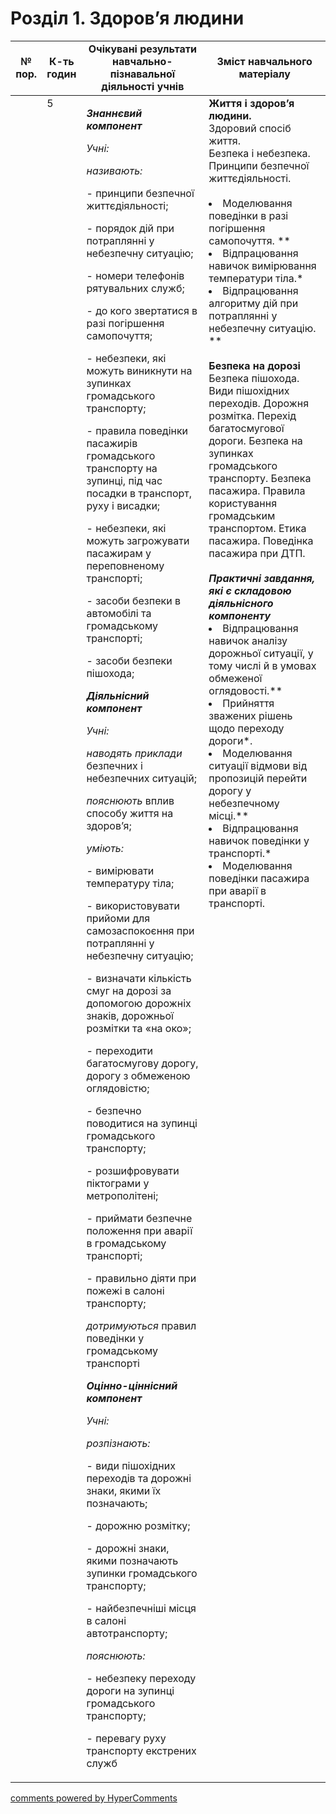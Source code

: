 <div id="hypercomments_widget" class="js-hypercomments-widget invisible"></div>

# Розділ 1. Здоров’я людини

<table>
  <tr>
    <td width="10%" align="center"><b>№ пор.</b></td>
    <td width="10%" align="center"><b>К-ть годин</b></td>
    <td width="40%" align="center"><b>Очікувані результати навчально-пізнавальної діяльності учнів</b></td>
    <td width="40%" align="center"><b>Зміст навчального матеріалу</b></td>
  </tr>
<tbody>
  <tr>
<td width="10%" style="vertical-align:top !important;"></td>
<td width="10%" style="vertical-align:top !important;">5</td>
    <td width="40%" style="vertical-align:top !important;">
<p><strong><em>Знаннєвий компонент</em></strong></p>
<p><em>Учні:</em></p>
<p><em>називають: </em></p>
<p>- принципи безпечної життєдіяльності;</p>
<p><em>- </em>порядок дій при потраплянні у небезпечну ситуацію;</p>
<p>- номери телефонів рятувальних служб;</p>
<p>- до кого звертатися в разі погіршення самопочуття;</p>
<p>- небезпеки, які можуть виникнути на зупинках громадського транспорту;</p>
<p>- правила поведінки пасажирів громадського транспорту на зупинці, під час посадки в транспорт, руху і висадки;</p>
<p>- небезпеки, які можуть загрожувати пасажирам у переповненому транспорті;</p>
<p>- засоби безпеки в автомобілі та громадському транспорті;</p>
<p>- засоби безпеки пішохода;</p>
<p><strong><em>Діяльнісний компонент</em></strong></p>
<p><em>Учні:</em></p>
<p><em>наводять приклади </em>безпечних і небезпечних ситуацій;</p>
<p><em>пояснюють</em> вплив способу життя на здоров&rsquo;я;</p>
<p><em>уміють: </em></p>
<p><em>- </em>вимірювати температуру тіла;</p>
<p>- використовувати прийоми для самозаспокоєння при потраплянні у небезпечну ситуацію;</p>
<p>- визначати кількість смуг на дорозі за допомогою дорожніх знаків, дорожньої розмітки та &laquo;на око&raquo;;</p>
<p><em>- </em>переходити багатосмугову дорогу, дорогу з обмеженою оглядовістю;</p>
<p><em>- </em>безпечно поводитися на зупинці громадського транспорту;&nbsp;</p>
<p>- розшифровувати піктограми у метрополітені;</p>
<p><em>- </em>приймати безпечне положення при аварії в громадському транспорті;</p>
<p>- правильно діяти при пожежі в салоні транспорту;</p>
<p><em>дотримуються </em>правил поведінки у громадському транспорті</p>
<p><strong><em>Оцінно-ціннісний компонент</em></strong></p>
<p><em>Учні:</em></p>
<p><em>розпізнають: </em></p>
<p>- види пішохідних переходів та дорожні знаки, якими їх позначають;</p>
<p>- дорожню розмітку;</p>
<p>- дорожні знаки, якими позначають зупинки громадського транспорту;</p>
<p>- найбезпечніші місця в салоні автотранспорту;</p>
<p><em>пояснюють:</em></p>
<p>- небезпеку переходу дороги на зупинці громадського транспорту;&nbsp;</p>
<p>- перевагу руху транспорту екстрених служб </p>
</td>
    <td width="40%" style="vertical-align:top !important;">
<b>Життя і здоров’я людини. </b><br>
Здоровий спосіб життя.<br>
Безпека і небезпека. Принципи безпечної життєдіяльності.<br>
<br>
<li>Моделювання поведінки в разі погіршення самопочуття. **</li>
<li>Відпрацювання навичок вимірювання температури тіла.*</li>
<li>Відпрацювання алгоритму дій при потраплянні у небезпечну ситуацію. **</li>
<br>
<b>Безпека на дорозі</b><br>
Безпека пішохода. Види пішохідних переходів. Дорожня розмітка. Перехід багатосмугової дороги. 
Безпека на зупинках громадського транспорту. Безпека пасажира. Правила користування громадським транспортом. Етика пасажира. Поведінка пасажира при ДТП.<br>
<br>
<b><i>Практичні завдання, які є складовою діяльнісного компоненту</i></b><br>
<li>Відпрацювання навичок аналізу дорожньої ситуації, у тому числі й в умовах обмеженої оглядовості.**</li>
<li>Прийняття зважених рішень щодо переходу дороги*.</li>
<li>Моделювання ситуації відмови від пропозицій перейти дорогу у небезпечному місці.**</li>
<li>Відпрацювання навичок поведінки у  транспорті.* </li>
<li>Моделювання поведінки пасажира при аварії в транспорті.</li>
</td>
  </tr>
</tbody>
</table>

<div class="js-hypercomments-container">
<a href="http://hypercomments.com" class="hc-link" title="comments widget">comments powered by HyperComments</a>
</div>